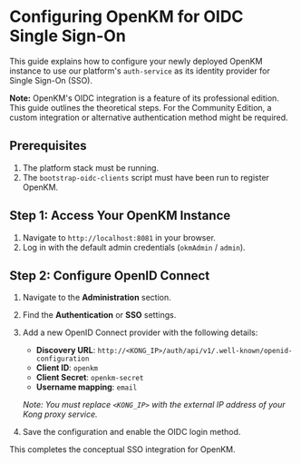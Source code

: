 # Configuring OpenKM for OIDC Single Sign-On

This guide explains how to configure your newly deployed OpenKM instance to use our platform's `auth-service` as its identity provider for Single Sign-On (SSO).

**Note:** OpenKM's OIDC integration is a feature of its professional edition. This guide outlines the theoretical steps. For the Community Edition, a custom integration or alternative authentication method might be required.

## Prerequisites

1.  The platform stack must be running.
2.  The `bootstrap-oidc-clients` script must have been run to register OpenKM.

## Step 1: Access Your OpenKM Instance

1.  Navigate to `http://localhost:8081` in your browser.
2.  Log in with the default admin credentials (`okmAdmin` / `admin`).

## Step 2: Configure OpenID Connect

1.  Navigate to the **Administration** section.
2.  Find the **Authentication** or **SSO** settings.
3.  Add a new OpenID Connect provider with the following details:
    *   **Discovery URL**: `http://<KONG_IP>/auth/api/v1/.well-known/openid-configuration`
    *   **Client ID**: `openkm`
    *   **Client Secret**: `openkm-secret`
    *   **Username mapping**: `email`

    *Note: You must replace `<KONG_IP>` with the external IP address of your Kong proxy service.*

4.  Save the configuration and enable the OIDC login method.

This completes the conceptual SSO integration for OpenKM. 